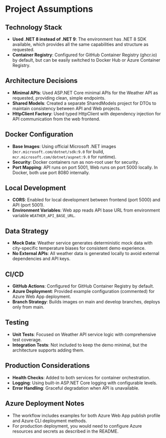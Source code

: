 # Project Assumptions

## Technology Stack
- **Used .NET 8 instead of .NET 9**: The environment has .NET 8 SDK available, which provides all the same capabilities and structure as requested.
- **Container Registry**: Configured for GitHub Container Registry (ghcr.io) by default, but can be easily switched to Docker Hub or Azure Container Registry.

## Architecture Decisions
- **Minimal APIs**: Used ASP.NET Core minimal APIs for the Weather API as requested, providing clean, simple endpoints.
- **Shared Models**: Created a separate SharedModels project for DTOs to maintain consistency between API and Web projects.
- **HttpClient Factory**: Used typed HttpClient with dependency injection for API communication from the web frontend.

## Docker Configuration
- **Base Images**: Using official Microsoft .NET images (`mcr.microsoft.com/dotnet/sdk:9.0` for build, `mcr.microsoft.com/dotnet/aspnet:9.0` for runtime).
- **Security**: Docker containers run as non-root user for security.
- **Port Mapping**: API runs on port 5001, Web runs on port 5000 locally. In Docker, both use port 8080 internally.

## Local Development
- **CORS**: Enabled for local development between frontend (port 5000) and API (port 5001).
- **Environment Variables**: Web app reads API base URL from environment variable `WEATHER_API_BASE_URL`.

## Data Strategy
- **Mock Data**: Weather service generates deterministic mock data with city-specific temperature biases for consistent demo experience.
- **No External APIs**: All weather data is generated locally to avoid external dependencies and API keys.

## CI/CD
- **GitHub Actions**: Configured for GitHub Container Registry by default.
- **Azure Deployment**: Provided example configuration (commented) for Azure Web App deployment.
- **Branch Strategy**: Builds images on main and develop branches, deploys only from main.

## Testing
- **Unit Tests**: Focused on Weather API service logic with comprehensive test coverage.
- **Integration Tests**: Not included to keep the demo minimal, but the architecture supports adding them.

## Production Considerations
- **Health Checks**: Added to both services for container orchestration.
- **Logging**: Using built-in ASP.NET Core logging with configurable levels.
- **Error Handling**: Graceful degradation when API is unavailable.

## Azure Deployment Notes
- The workflow includes examples for both Azure Web App publish profile and Azure CLI deployment methods.
- For production deployment, you would need to configure Azure resources and secrets as described in the README.